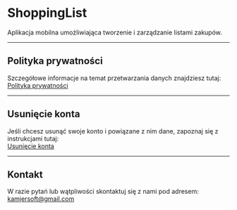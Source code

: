 # ShoppingList

Aplikacja mobilna umożliwiająca tworzenie i zarządzanie listami zakupów.

---

## Polityka prywatności

Szczegółowe informacje na temat przetwarzania danych znajdziesz tutaj:  
[Polityka prywatności](https://github.com/KamJer/Shopping-List-Client/blob/main/PRIVACY_POLICY.md)

---

## Usunięcie konta

Jeśli chcesz usunąć swoje konto i powiązane z nim dane, zapoznaj się z instrukcjami tutaj:  
[Usunięcie konta](https://github.com/KamJer/Shopping-List-Client/blob/main/ACCOUNT_DELETION.md)

---

## Kontakt

W razie pytań lub wątpliwości skontaktuj się z nami pod adresem:  
[kamjersoft@gmail.com](mailto:kamjersoft@gmail.com)
